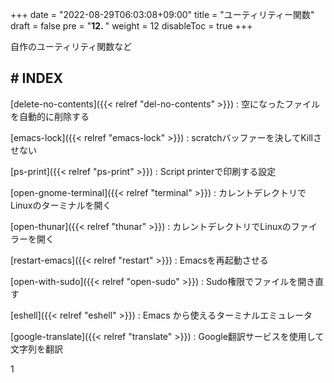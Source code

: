 +++
date = "2022-08-29T06:03:08+09:00"
title = "ユーティリティー関数"
draft = false
pre = "<b>12. </b>"
weight = 12
disableToc = true
+++

自作のユーティリティ関数など

## # INDEX

[delete-no-contents]({{< relref "del-no-contents" >}})
: 空になったファイルを自動的に削除する

[emacs-lock]({{< relref "emacs-lock" >}})
: scratchバッファーを決してKillさせない

[ps-print]({{< relref "ps-print" >}})
: Script printerで印刷する設定

[open-gnome-terminal]({{< relref "terminal" >}})
: カレントデレクトリでLinuxのターミナルを開く

[open-thunar]({{< relref "thunar" >}})
: カレントデレクトリでLinuxのファイラーを開く

[restart-emacs]({{< relref "restart" >}})
: Emacsを再起動させる

[open-with-sudo]({{< relref "open-sudo" >}})
: Sudo権限でファイルを開き直す

[eshell]({{< relref "eshell" >}})
: Emacs から使えるターミナルエミュレータ

[google-translate]({{< relref "translate" >}})
: Google翻訳サービスを使用して文字列を翻訳

1
